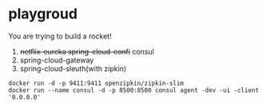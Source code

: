 # playgroud
You are trying to build a rocket!

1. ~~netflix-eureka spring-cloud-confi~~ consul
2. spring-cloud-gateway
3. spring-cloud-sleuth(with zipkin) 
   
```shell
docker run -d -p 9411:9411 openzipkin/zipkin-slim
docker run --name consul -d -p 8500:8500 consul agent -dev -ui -client '0.0.0.0'
```
